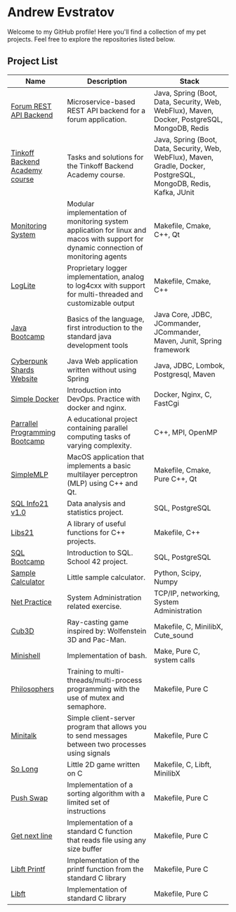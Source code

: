 # Andrew Evstratov

Welcome to my GitHub profile! Here you'll find a collection of my pet projects. Feel free to explore the repositories listed below.

## Project List

| Name | Description | Stack |
| --- | --- | --- |
| [Forum REST API Backend](https://github.com/LudwigAndreas/Forum-REST-API-Backend) | Microservice-based REST API backend for a forum application. | Java, Spring (Boot, Data, Security, Web, WebFlux), Maven, Docker, PostgreSQL, MongoDB, Redis |
| [Tinkoff Backend Academy course](https://github.com/LudwigAndreas/Backend-Academy-2023) | Tasks and solutions for the Tinkoff Backend Academy course. | Java, Spring (Boot, Data, Security, Web, WebFlux), Maven, Gradle, Docker, PostgreSQL, MongoDB, Redis, Kafka, JUnit |
| [Monitoring System](https://github.com/LudwigAndreas/MonitoringSystem) | Modular implementation of monitoring system application for linux and macos with support for dynamic connection of monitoring agents | Makefile, Cmake, C++, Qt |
| [LogLite](https://github.com/LudwigAndreas/LogLite) | Proprietary logger implementation, analog to log4cxx with support for multi-threaded and customizable output | Makefile, Cmake, C++ |
| [Java Bootcamp](https://github.com/LudwigAndreas/Java_Bootcamp)| Basics of the language, first introduction to the standard java development tools  |  Java Core, JDBC, JCommander, JCommander, Maven, Junit, Spring framework |
| [Cyberpunk Shards Website](https://github.com/LudwigAndreas/CyberpunkShardsWebSite) | Java Web application written without using Spring | Java, JDBC, Lombok, Postgresql, Maven |
| [Simple Docker](https://github.com/LudwigAndreas/SimpleDocker) | Introduction into DevOps. Practice with docker and nginx. | Docker, Nginx, C, FastCgi |
| [Parrallel Programming Bootcamp](https://github.com/LudwigAndreas/OpenMPBootcamp)|  A educational project containing parallel computing tasks of varying complexity.  |  С++, MPI, OpenMP |
| [SimpleMLP](https://github.com/LudwigAndreas/SimpleMLP) | MacOS application that implements a basic multilayer perceptron (MLP) using C++ and Qt. | Makefile, Cmake, Pure C++, Qt |
| [SQL Info21 v1.0](https://github.com/LudwigAndreas/SQL2_Info21_v1.0)| Data analysis and statistics project. | SQL, PostgreSQL |
| [Libs21](https://github.com/LudwigAndreas/libs21.git) | A library of useful functions for C++ projects. | Makefile, C++ |
| [SQL Bootcamp](https://github.com/LudwigAndreas/SQL_piscine_21) | Introduction to SQL. School 42 project. | SQL, PostgreSQL |
| [Sample Calculator](https://github.com/LudwigAndreas/sample_calculator) | Little sample calculator. | Python, Scipy, Numpy |
| [Net Practice](https://github.com/LudwigAndreas/NetPractice) | System Administration related exercise. | TCP/IP, networking, System Administration |
| [Cub3D](https://github.com/LudwigAndreas/cub3d) | Ray-casting game inspired by: Wolfenstein 3D and Pac-Man.| Makefile, C, MinilibX, Cute_sound |
| [Minishell](https://github.com/LudwigAndreas/minishell) | Implementation of bash. | Make, Pure C, system calls |
| [Philosophers](https://github.com/LudwigAndreas/philosophers42) | Training to multi-threads/multi-process programming with the use of mutex and semaphore. | Makefile, Pure C |
| [Minitalk](https://github.com/LudwigAndreas/minitalk) | Simple client-server program that allows you to send messages between two processes using signals | Makefile, Pure C |
| [So Long](https://github.com/LudwigAndreas/so_long) | Little 2D game written on C | Makefile, C, Libft, MinilibX |
| [Push Swap](https://github.com/LudwigAndreas/push_swap) | Implementation of a sorting algorithm with a limited set of instructions | Makefile, Pure C |
| [Get next line](https://github.com/LudwigAndreas/get_next_line) | Implementation of a standard C function that reads file using any size buffer | Makefile, Pure C |
| [Libft Printf](https://github.com/LudwigAndreas/ft_libftprintf) | Implementation of the printf function from the standard C library | Makefile, Pure C |
| [Libft](https://github.com/LudwigAndreas/libft) | Implementation of standard C library | Makefile, Pure C |

